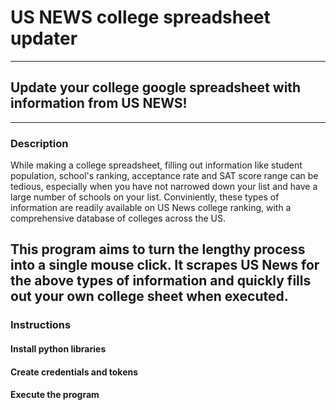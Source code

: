 # US NEWS college spreadsheet updater
---
## Update your college google spreadsheet with information from US NEWS!
---
### Description
While making a college spreadsheet, filling out information like student population, school's ranking, acceptance rate and SAT score range can be tedious, especially when you have not narrowed down your list and have a large number of schools on your list. Conviniently, these types of information are readily available on US News college ranking, with a comprehensive database of colleges across the US. 

This program aims to turn the lengthy process into a single mouse click. It scrapes US News for the above types of information and quickly fills out your own college sheet when executed.
---
### Instructions
#### Install python libraries
#### Create credentials and tokens
#### Execute the program
